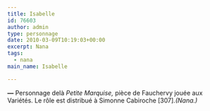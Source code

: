 ```yaml
---
title: Isabelle
id: 76603
author: admin
type: personnage
date: 2010-03-09T10:19:03+00:00
excerpt: Nana
tags:
  - nana
main_name: Isabelle

---
```

**—** Personnage delà _Petite Marquise,_ pièce de Fauchervy jouée aux Variétés. Le rôle est distribué à Simonne Cabiroche [307]._(Nana.)_